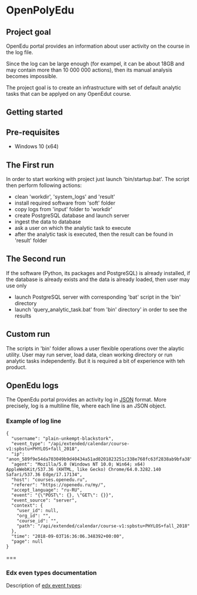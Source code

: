 # OpenPolyEdu

## Project goal
OpenEdu portal provides an information about user activity on the course in the log file.  

Since the log can be large enough (for exampel, it can be about 18GB and may contain more than 10 000 000 actions), then its manual analysis becomes impossible.

The project goal is to create an infrastructure with set of default analytic tasks that can be applyed on any OpenEdut course.

## Getting started 

## Pre-requisites
 - Windows 10 (x64)

## The First run
In order to start working with project just launch 'bin/startup.bat'.
The script then perform following actions:
 - clean 'workdir', 'system_logs' and 'result'
 - install required software from 'soft' folder
 - copy logs from 'input' folder to 'workdir'
 - create PostgreSQL database and launch server
 - ingest the data to database
 - ask a user on which the analytic task to execute
 - after the analytic task is executed, then the result can be found in 'result' folder
 
 ## The Second run
 If the software (Python, its packages and PostgreSQL) is already installed, if the database is already exists and the data is already loaded, then user may use only 
  - launch PostgreSQL server with corresponding 'bat' script in the 'bin' directory
  - launch 'query_analytic_task.bat' from 'bin' directory' in order to see the results
  
 ## Custom run
 The scripts in 'bin' folder allows a user flexible operations over the alaytic utility. User may run server, load data, clean working directory or run analytic tasks independently. But it is required a bit of experience with teh product. 
 
## OpenEdu logs
The OpenEdu portal provides an activity log in [JSON](http://json.org/) format.
More precisely, log is a multiline file, where each line is an JSON object. 

### Example of log line 
```
{
  "username": "plain-unkempt-blackstork",
  "event_type": "/api/extended/calendar/course-v1:spbstu+PHYLOS+fall_2018",
  "ip": "anon_589f9e54da703049b9d40434a51ad0201823251c338e768fc63f2838ab9bfa38",
  "agent": "Mozilla/5.0 (Windows NT 10.0; Win64; x64) AppleWebKit/537.36 (KHTML, like Gecko) Chrome/64.0.3282.140 Safari/537.36 Edge/17.17134",
  "host": "courses.openedu.ru",
  "referer": "https://openedu.ru/my/",
  "accept_language": "ru-RU",
  "event": "{\"POST\": {}, \"GET\": {}}",
  "event_source": "server",
  "context": {
    "user_id": null,
    "org_id": "",
    "course_id": "",
    "path": "/api/extended/calendar/course-v1:spbstu+PHYLOS+fall_2018"
  },
  "time": "2018-09-03T16:36:06.348392+00:00",
  "page": null
}
```

===

### Edx even types documentation
Description of [edx event types](https://github.com/edx/edx-documentation/blob/b5bf2cad349b4a330c3159301a51975884d1d5ad/en_us/data/source/internal_data_formats/tracking_logs/student_event_types.rst#id383):
